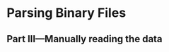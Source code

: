 Parsing Binary Files
====================

Part III—Manually reading the data
----------------------------------

